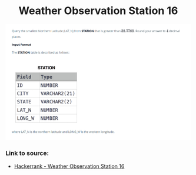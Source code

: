 <h1 align="center">Weather Observation Station 16</h1>

![alt text](https://github.com/matthew01lokiet/Github-repos-images/blob/main/Other/SQL/weather_observation_station_16.png)

### Link to source: 
- <a href="https://www.hackerrank.com/challenges/weather-observation-station-16/problem">Hackerrank - Weather Observation Station 16</a>

